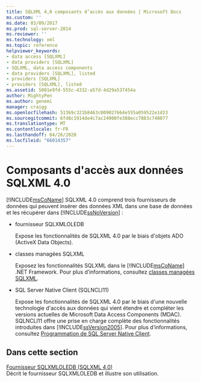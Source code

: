 ```yaml
---
title: SQLXML 4,0 composants d’accès aux données | Microsoft Docs
ms.custom: ''
ms.date: 03/09/2017
ms.prod: sql-server-2014
ms.reviewer: ''
ms.technology: xml
ms.topic: reference
helpviewer_keywords:
- data access [SQLXML]
- data providers [SQLXML]
- SQLXML, data access components
- data providers [SQLXML], listed
- providers [SQLXML]
- providers [SQLXML], listed
ms.assetid: 5001e9fd-555c-4332-a57d-4d29a537454a
author: MightyPen
ms.author: genemi
manager: craigg
ms.openlocfilehash: 51369c321b8463c009027664e555a059522e1d23
ms.sourcegitcommit: 6fd8c1914de4c7ac24900fe388ecc7883c740077
ms.translationtype: MT
ms.contentlocale: fr-FR
ms.lasthandoff: 04/26/2020
ms.locfileid: "66014357"
---
```

# <a name="sqlxml-40-data-access-components"></a>Composants d'accès aux données SQLXML 4.0
  [!INCLUDE[msCoName](../../../includes/msconame-md.md)] SQLXML 4.0 comprend trois fournisseurs de données qui peuvent insérer des données XML dans une base de données et les récupérer dans [!INCLUDE[ssNoVersion](../../../includes/ssnoversion-md.md)] :  
  
-   fournisseur SQLXMLOLEDB  
  
     Expose les fonctionnalités de SQLXML 4.0 par le biais d'objets ADO (ActiveX Data Objects).  
  
-   classes managées SQLXML  
  
     Exposez les fonctionnalités SQLXML dans le  [!INCLUDE[msCoName](../../../includes/msconame-md.md)] .NET Framework. Pour plus d’informations, consultez [classes managées SQLXML](../net-framework-classes/sqlxml-4-0-net-framework-support-managed-classes.md).  
  
-   SQL Server Native Client (SQLNCLI11)  
  
     Expose les fonctionnalités de SQLXML 4.0 par le biais d'une nouvelle technologie d'accès aux données qui vient étendre et compléter les versions actuelles de Microsoft Data Access Components (MDAC). SQLNCLI11 offre une prise en charge complète des fonctionnalités introduites dans [!INCLUDE[ssVersion2005](../../../includes/ssversion2005-md.md)]. Pour plus d’informations, consultez [Programmation de SQL Server Native Client](../../native-client/sql-server-native-client-programming.md).  
  
## <a name="in-this-section"></a>Dans cette section  
 [Fournisseur SQLXMLOLEDB &#40;SQLXML 4,0&#41;](../../../database-engine/dev-guide/sqlxmloledb-provider-sqlxml-4-0.md)  
 Décrit le fournisseur SQLXMLOLEDB et illustre son utilisation.  
  
  
